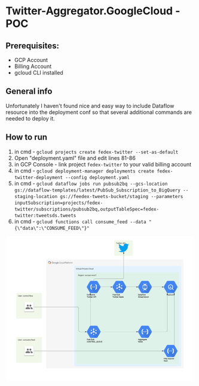 # Twitter-Aggregator.GoogleCloud - POC


## Prerequisites:
- GCP Account
- Billing Account
- gcloud CLI installed

## General info
Unfortunately I haven't found nice and easy way to include Dataflow resource into the deployment conf so that several additional commands are needed to deploy it.

## How to run

1) in cmd - ```gcloud projects create fedex-twitter --set-as-default```
2) Open "deployment.yaml" file and edit lines 81-86
2) in GCP Console - link project ```fedex-twitter``` to your valid billing account
4) in cmd - ```gcloud deployment-manager deployments create fedex-twitter-deployment --config deployment.yaml```
5) in cmd - ```gcloud dataflow jobs run pubsub2bq --gcs-location gs://dataflow-templates/latest/PubSub_Subscription_to_BigQuery --staging-location gs://feedex-tweets-bucket/staging --parameters inputSubscription=projects/fedex-twitter/subscriptions/pubsub2bq,outputTableSpec=fedex-twitter:tweetsds.tweets```
6) in cmd - ```gcloud functions call consume_feed --data "{\"data\":\"CONSUME_FEED\"}"```


![Screenshot](Twitter-consumer.png)
